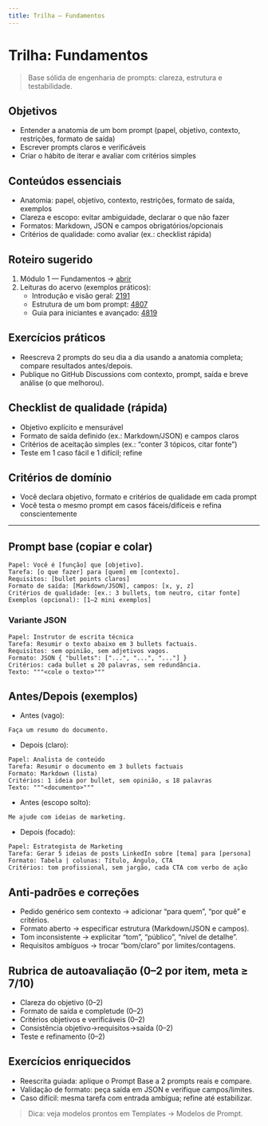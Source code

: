 ```yaml
---
title: Trilha — Fundamentos
---
```


# Trilha: Fundamentos

> Base sólida de engenharia de prompts: clareza, estrutura e testabilidade.

## Objetivos
- Entender a anatomia de um bom prompt (papel, objetivo, contexto, restrições, formato de saída)
- Escrever prompts claros e verificáveis
- Criar o hábito de iterar e avaliar com critérios simples

## Conteúdos essenciais
- Anatomia: papel, objetivo, contexto, restrições, formato de saída, exemplos
- Clareza e escopo: evitar ambiguidade, declarar o que não fazer
- Formatos: Markdown, JSON e campos obrigatórios/opcionais
- Critérios de qualidade: como avaliar (ex.: checklist rápida)

## Roteiro sugerido
1. Módulo 1 — Fundamentos → [abrir](../../modulo1_fundamentos/README.md)
2. Leituras do acervo (exemplos práticos):
   - Introdução e visão geral: [2191](../../data/2494987106/2191/content.txt)
   - Estrutura de um bom prompt: [4807](../../data/2494987106/4807/content.txt)
   - Guia para iniciantes e avançado: [4819](../../data/2494987106/4819/content.txt)

## Exercícios práticos
- Reescreva 2 prompts do seu dia a dia usando a anatomia completa; compare resultados antes/depois.
- Publique no GitHub Discussions com contexto, prompt, saída e breve análise (o que melhorou).

## Checklist de qualidade (rápida)
- Objetivo explícito e mensurável
- Formato de saída definido (ex.: Markdown/JSON) e campos claros
- Critérios de aceitação simples (ex.: “conter 3 tópicos, citar fonte”)
- Teste em 1 caso fácil e 1 difícil; refine

## Critérios de domínio
- Você declara objetivo, formato e critérios de qualidade em cada prompt
- Você testa o mesmo prompt em casos fáceis/difíceis e refina conscientemente

---

## Prompt base (copiar e colar)

```
Papel: Você é [função] que [objetivo].
Tarefa: [o que fazer] para [quem] em [contexto].
Requisitos: [bullet points claros]
Formato de saída: [Markdown/JSON], campos: [x, y, z]
Critérios de qualidade: [ex.: 3 bullets, tom neutro, citar fonte]
Exemplos (opcional): [1–2 mini exemplos]
```

### Variante JSON
```
Papel: Instrutor de escrita técnica
Tarefa: Resumir o texto abaixo em 3 bullets factuais.
Requisitos: sem opinião, sem adjetivos vagos.
Formato: JSON { "bullets": ["...", "...", "..."] }
Critérios: cada bullet ≤ 20 palavras, sem redundância.
Texto: """<cole o texto>"""
```

## Antes/Depois (exemplos)

- Antes (vago):
```
Faça um resumo do documento.
```
- Depois (claro):
```
Papel: Analista de conteúdo
Tarefa: Resumir o documento em 3 bullets factuais
Formato: Markdown (lista)
Critérios: 1 ideia por bullet, sem opinião, ≤ 18 palavras
Texto: """<documento>"""
```

- Antes (escopo solto):
```
Me ajude com ideias de marketing.
```
- Depois (focado):
```
Papel: Estrategista de Marketing
Tarefa: Gerar 5 ideias de posts LinkedIn sobre [tema] para [persona]
Formato: Tabela | colunas: Título, Ângulo, CTA
Critérios: tom profissional, sem jargão, cada CTA com verbo de ação
```

## Anti‑padrões e correções
- Pedido genérico sem contexto → adicionar “para quem”, “por quê” e critérios.
- Formato aberto → especificar estrutura (Markdown/JSON e campos).
- Tom inconsistente → explicitar “tom”, “público”, “nível de detalhe”.
- Requisitos ambíguos → trocar “bom/claro” por limites/contagens.

## Rubrica de autoavaliação (0–2 por item, meta ≥ 7/10)
- Clareza do objetivo (0–2)
- Formato de saída e completude (0–2)
- Critérios objetivos e verificáveis (0–2)
- Consistência objetivo→requisitos→saída (0–2)
- Teste e refinamento (0–2)

## Exercícios enriquecidos
- Reescrita guiada: aplique o Prompt Base a 2 prompts reais e compare.
- Validação de formato: peça saída em JSON e verifique campos/limites.
- Caso difícil: mesma tarefa com entrada ambígua; refine até estabilizar.

> Dica: veja modelos prontos em Templates → Modelos de Prompt.
